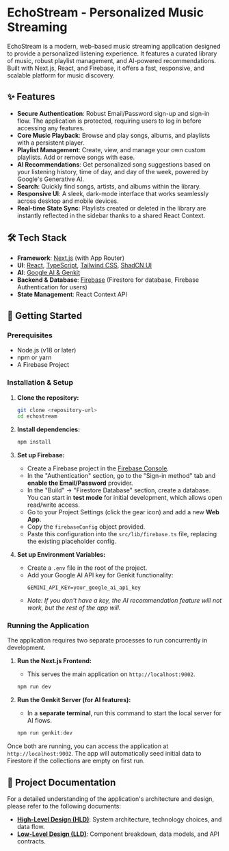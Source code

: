 # EchoStream - Personalized Music Streaming

EchoStream is a modern, web-based music streaming application designed to provide a personalized listening experience. It features a curated library of music, robust playlist management, and AI-powered recommendations. Built with Next.js, React, and Firebase, it offers a fast, responsive, and scalable platform for music discovery.

## ✨ Features

- **Secure Authentication**: Robust Email/Password sign-up and sign-in flow. The application is protected, requiring users to log in before accessing any features.
- **Core Music Playback**: Browse and play songs, albums, and playlists with a persistent player.
- **Playlist Management**: Create, view, and manage your own custom playlists. Add or remove songs with ease.
- **AI Recommendations**: Get personalized song suggestions based on your listening history, time of day, and day of the week, powered by Google's Generative AI.
- **Search**: Quickly find songs, artists, and albums within the library.
- **Responsive UI**: A sleek, dark-mode interface that works seamlessly across desktop and mobile devices.
- **Real-time State Sync**: Playlists created or deleted in the library are instantly reflected in the sidebar thanks to a shared React Context.

## 🛠️ Tech Stack

- **Framework**: [Next.js](https://nextjs.org/) (with App Router)
- **UI**: [React](https://react.dev/), [TypeScript](https://www.typescriptlang.org/), [Tailwind CSS](https://tailwindcss.com/), [ShadCN UI](https://ui.shadcn.com/)
- **AI**: [Google AI & Genkit](https://firebase.google.com/docs/genkit)
- **Backend & Database**: [Firebase](https://firebase.google.com/) (Firestore for database, Firebase Authentication for users)
- **State Management**: React Context API

## 🚀 Getting Started

### Prerequisites

- Node.js (v18 or later)
- npm or yarn
- A Firebase Project

### Installation & Setup

1.  **Clone the repository:**
    ```bash
    git clone <repository-url>
    cd echostream
    ```

2.  **Install dependencies:**
    ```bash
    npm install
    ```

3.  **Set up Firebase:**
    - Create a Firebase project in the [Firebase Console](https://console.firebase.google.com/).
    - In the "Authentication" section, go to the "Sign-in method" tab and **enable the Email/Password** provider.
    - In the "Build" -> "Firestore Database" section, create a database. You can start in **test mode** for initial development, which allows open read/write access.
    - Go to your Project Settings (click the gear icon) and add a new **Web App**.
    - Copy the `firebaseConfig` object provided.
    - Paste this configuration into the `src/lib/firebase.ts` file, replacing the existing placeholder config.

4.  **Set up Environment Variables:**
    - Create a `.env` file in the root of the project.
    - Add your Google AI API key for Genkit functionality:
      ```
      GEMINI_API_KEY=your_google_ai_api_key
      ```
    - *Note: If you don't have a key, the AI recommendation feature will not work, but the rest of the app will.*

### Running the Application

The application requires two separate processes to run concurrently in development.

1.  **Run the Next.js Frontend:**
    - This serves the main application on `http://localhost:9002`.
    ```bash
    npm run dev
    ```

2.  **Run the Genkit Server (for AI features):**
    - In a **separate terminal**, run this command to start the local server for AI flows.
    ```bash
    npm run genkit:dev
    ```

Once both are running, you can access the application at `http://localhost:9002`. The app will automatically seed initial data to Firestore if the collections are empty on first run.

## 📄 Project Documentation

For a detailed understanding of the application's architecture and design, please refer to the following documents:

- **[High-Level Design (HLD)](./docs/hld.md)**: System architecture, technology choices, and data flow.
- **[Low-Level Design (LLD)](./docs/lld.md)**: Component breakdown, data models, and API contracts.

